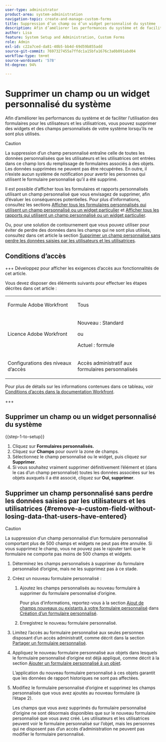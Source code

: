 ```yaml
---
user-type: administrator
product-area: system-administration
navigation-topic: create-and-manage-custom-forms
title: Suppression d’un champ ou d’un widget personnalisé du système
description: Afin d’améliorer les performances du système et de faciliter l’utilisation des formulaires pour les utilisateurs et les utilisatrices, vous pouvez supprimer des widgets et des champs personnalisés de votre système lorsqu’ils ne sont plus utilisés.
author: Lisa
feature: System Setup and Administration, Custom Forms
role: Admin
exl-id: c22a7ced-da81-40b5-bb4d-69d59b855add
source-git-commit: 7697327455a7ffdc1a15bfa1676c3a0b091abd04
workflow-type: tm+mt
source-wordcount: '578'
ht-degree: 94%

---
```


# Supprimer un champ ou un widget personnalisé du système

Afin d’améliorer les performances du système et de faciliter l’utilisation des formulaires pour les utilisateurs et les utilisatrices, vous pouvez supprimer des widgets et des champs personnalisés de votre système lorsqu’ils ne sont plus utilisés.

>[!CAUTION]
>
>La suppression d’un champ personnalisé entraîne celle de toutes les données personnalisées que les utilisateurs et les utilisatrices ont entrées dans ce champ lors du remplissage de formulaires associés à des objets. Les données supprimées ne peuvent pas être récupérées. En outre, il n’existe aucun système de notification pour avertir les personnes qui utilisent le formulaire personnalisé qu’il a été supprimé.
>
>Il est possible d’afficher tous les formulaires et rapports personnalisés utilisant un champ personnalisé que vous envisagez de supprimer, afin d’évaluer les conséquences potentielles. Pour plus d’informations, consultez les sections [Afficher tous les formulaires personnalisés qui utilisent un champ personnalisé ou un widget particulier](../../../administration-and-setup/customize-workfront/create-manage-custom-forms/view-all-custom-forms-that-use-a-particular-custom-field.md) et [Afficher tous les rapports qui utilisent un champ personnalisé ou un widget particulier](../../../administration-and-setup/customize-workfront/create-manage-custom-forms/view-all-reports-that-use-a-particular-custom-field.md).
>
>Ou, pour une solution de contournement que vous pouvez utiliser pour éviter de perdre des données dans les champs qui ne sont plus utilisés, consultez dans cet article la section [Supprimer un champ personnalisé sans perdre les données saisies par les utilisateurs et les utilisatrices](#remove-a-custom-field-without-losing-data-that-users-have-entered).

## Conditions d’accès

+++ Développez pour afficher les exigences d’accès aux fonctionnalités de cet article.

Vous devez disposer des éléments suivants pour effectuer les étapes décrites dans cet article :

<table style="table-layout:auto"> 
 <col> 
 <col> 
 <tbody> 
  <tr data-mc-conditions=""> 
   <td role="rowheader"> <p>Formule Adobe Workfront</p> </td> 
   <td>Tous</td> 
  </tr> 
  <tr> 
   <td role="rowheader">Licence Adobe Workfront</td> 
   <td>
   <p>Nouveau : Standard</p>
   <p>ou</p>
   <p>Actuel : formule</p></td>
  </tr> 
  <tr data-mc-conditions=""> 
   <td role="rowheader">Configurations des niveaux d’accès</td> 
   <td> <p>Accès administratif aux formulaires personnalisés</p> </td> 
  </tr> 
 </tbody> 
</table>

Pour plus de détails sur les informations contenues dans ce tableau, voir [Conditions d’accès dans la documentation Workfront](/help/quicksilver/administration-and-setup/add-users/access-levels-and-object-permissions/access-level-requirements-in-documentation.md).

+++

## Supprimer un champ ou un widget personnalisé du système

{{step-1-to-setup}}

1. Cliquez sur **Formulaires personnalisés.**
1. Cliquez sur **Champs** pour ouvrir la zone de champs.
1. Sélectionnez le champ personnalisé ou le widget, puis cliquez sur **Supprimer**.
1. Si vous souhaitez vraiment supprimer définitivement l’élément et (dans le cas d’un champ personnalisé) toutes les données associées sur les objets auxquels il a été associé, cliquez sur **Oui, supprimer**.

## Supprimer un champ personnalisé sans perdre les données saisies par les utilisateurs et les utilisatrices {#remove-a-custom-field-without-losing-data-that-users-have-entered}

>[!CAUTION]
>
>La suppression d’un champ personnalisé d’un formulaire personnalisé comportant plus de 500 champs et widgets ne peut pas être annulée. Si vous supprimez le champ, vous ne pouvez pas le rajouter tant que le formulaire ne comporte pas moins de 500 champs et widgets.

1. Déterminez les champs personnalisés à supprimer du formulaire personnalisé d’origine, mais ne les supprimez pas à ce stade.
1. Créez un nouveau formulaire personnalisé :

   1. Ajoutez les champs personnalisés au nouveau formulaire à supprimer du formulaire personnalisé d’origine.

      Pour plus d’informations, reportez-vous à la section [Ajout de champs nouveaux ou existants à votre formulaire personnalisé](/help/quicksilver/administration-and-setup/customize-workfront/create-manage-custom-forms/form-designer/design-a-form/design-a-form.md#add-new-or-existing-fields-to-your-custom-form) dans [Création d’un formulaire personnalisé](/help/quicksilver/administration-and-setup/customize-workfront/create-manage-custom-forms/form-designer/design-a-form/design-a-form.md).

   1. Enregistrez le nouveau formulaire personnalisé.

1. Limitez l’accès au formulaire personnalisé aux seules personnes disposant d’un accès administratif, comme décrit dans la section [Partager un formulaire personnalisé](../../../administration-and-setup/customize-workfront/create-manage-custom-forms/share-access-to-a-custom-form.md).
1. Appliquez le nouveau formulaire personnalisé aux objets dans lesquels le formulaire personnalisé d’origine est déjà appliqué, comme décrit à la section [Ajouter un formulaire personnalisé à un objet](../../../workfront-basics/work-with-custom-forms/add-a-custom-form-to-an-object.md).

   L’application du nouveau formulaire personnalisé à ces objets garantit que les données de rapport historiques ne sont pas affectées.

1. Modifiez le formulaire personnalisé d’origine et supprimez les champs personnalisés que vous avez ajoutés au nouveau formulaire (à l’étape 2).

   Les champs que vous avez supprimés du formulaire personnalisé d’origine ne sont désormais disponibles que sur le nouveau formulaire personnalisé que vous avez créé. Les utilisateurs et les utilisatrices peuvent voir le formulaire personnalisé sur l’objet, mais les personnes qui ne disposent pas d’un accès d’administration ne peuvent pas modifier le formulaire personnalisé.
